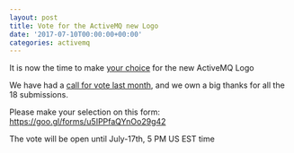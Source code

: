 ```yaml
---
layout: post
title: Vote for the ActiveMQ new Logo
date: '2017-07-10T00:00:00+00:00'
categories: activemq
---
```

<p> It is now the time to make <a href="https://goo.gl/forms/u5IPPfaQYnOo29g42">your choice</a> for the new ActiveMQ Logo</p>

<p>We have had a <a href="https://blogs.apache.org/roller-ui/authoring/preview/activemq/?previewEntry=apache-activemq-call-for-logo">call for vote last month</a>, and we own a big thanks for all the 18 submissions.</p>

<p>Please make your selection on this form: <a href="https://goo.gl/forms/u5IPPfaQYnOo29g42">https://goo.gl/forms/u5IPPfaQYnOo29g42</a> </p>

<p>The vote will be open until July-17th, 5 PM US EST time</p>
